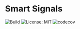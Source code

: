 # Smart Signals

![Build](https://github.com/grobbles/SmartSignals/actions/workflows/python-build.yml/badge.svg)
[![License: MIT](https://img.shields.io/badge/License-MIT-yellow.svg)](https://opensource.org/licenses/MIT)
[![codecov](https://codecov.io/gh/grobbles/SmartSignals/branch/main/graph/badge.svg?token=GAHKYKS1SD)](https://codecov.io/gh/grobbles/SmartSignals)